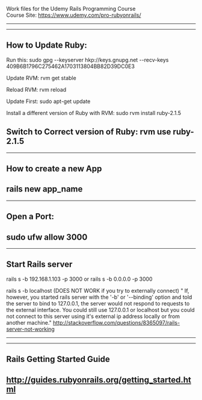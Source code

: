 Work files for the Udemy Rails Programming Course<br/>
Course Site: https://www.udemy.com/pro-rubyonrails/

------------------------

------------------------
How to Update Ruby:
------------------------
Run this:
sudo gpg --keyserver hkp://keys.gnupg.net --recv-keys 409B6B1796C275462A1703113804BB82D39DC0E3

Update RVM:
rvm get stable

Reload RVM:
rvm reload

Update First:
sudo apt-get update

Install a different version of Ruby with RVM:
sudo rvm install ruby-2.1.5

Switch to Correct version of Ruby:
rvm use ruby-2.1.5
------------------------

------------------------
How to create a new App
------------------------
rails new app_name
------------------------

------------------------
Open a Port:
------------------------
sudo ufw allow 3000
------------------------

------------------------
Start Rails server
------------------------
rails s -b 192.168.1.103 -p 3000
or
rails s -b 0.0.0.0 -p 3000

rails s -b localhost (DOES NOT WORK if you try to externally connect)
" If, however, you started rails server with the '-b' or '--binding' option and told the server to bind to 127.0.0.1, the server would not respond to requests to the external interface. You could still use 127.0.0.1 or localhost but you could not connect to this server using it's external ip address locally or from another machine."
http://stackoverflow.com/questions/8365097/rails-server-not-working

------------------------

------------------------
Rails Getting Started Guide
------------------------
http://guides.rubyonrails.org/getting_started.html
------------------------